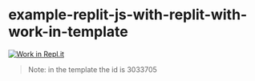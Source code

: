 # example-replit-js-with-replit-with-work-in-template

[![Work in Repl.it](https://classroom.github.com/assets/work-in-replit-14baed9a392b3a25080506f3b7b6d57f295ec2978f6f33ec97e36a161684cbe9.svg)](https://classroom.github.com/online_ide?assignment_repo_id=3033705&assignment_repo_type=AssignmentRepo)

> Note: in the template the id is 3033705
